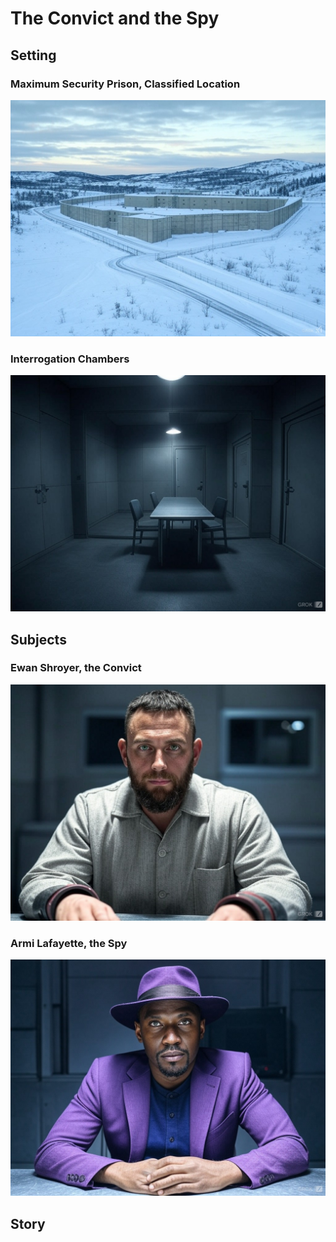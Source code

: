 # The Convict and the Spy

## Setting

### Maximum Security Prison, Classified Location

![Max Prison](../images/CoS/prison.jpg)

<div style="page-break-after: always;"></div>

### Interrogation Chambers

![Interrogation](../images/CoS/interrogation.jpeg)

<div style="page-break-after: always;"></div>

## Subjects

### Ewan Shroyer, the Convict

![Shroyer](../images/CoS/shroyer3.jpeg)

<div style="page-break-after: always;"></div>

### Armi Lafayette, the Spy

![Armi Lafayette](../images/CoS/armi.jpeg)

<div style="page-break-after: always;"></div>

## Story

